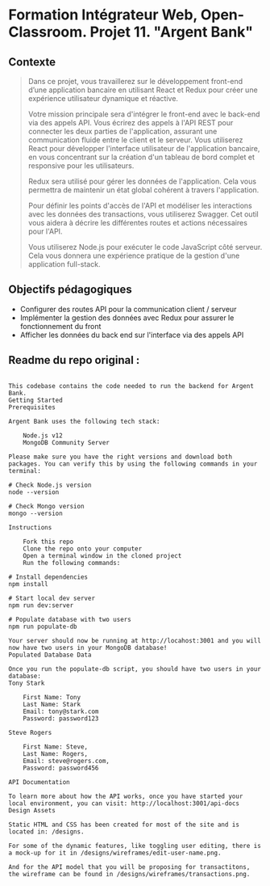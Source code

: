 # Formation Intégrateur Web, Open-Classroom. Projet 11. "Argent Bank"

## Contexte

> Dans ce projet, vous travaillerez sur le développement front-end d’une application bancaire en utilisant React et Redux pour créer une expérience utilisateur dynamique et réactive.
>
> Votre mission principale sera d'intégrer le front-end avec le back-end via des appels API.
Vous écrirez des appels à l'API REST pour connecter les deux parties de l'application, assurant une communication fluide entre le client et le serveur.
Vous utiliserez React pour développer l'interface utilisateur de l'application bancaire, en vous concentrant sur la création d'un tableau de bord complet et responsive pour les utilisateurs.
>
>Redux sera utilisé pour gérer les données de l'application. Cela vous permettra de maintenir un état global cohérent à travers l'application.
>
>Pour définir les points d'accès de l'API et modéliser les interactions avec les données des transactions, vous utiliserez Swagger. Cet outil vous aidera à décrire les différentes routes et actions nécessaires pour l'API.
>
>Vous utiliserez Node.js pour exécuter le code JavaScript côté serveur. Cela vous donnera une expérience pratique de la gestion d'une application full-stack. 

## Objectifs pédagogiques

* Configurer des routes API pour la communication client / serveur
* Implémenter la gestion des données avec Redux pour assurer le fonctionnement du front
* Afficher les données du back end sur l'interface via des appels API

## Readme du repo original :
````Argent Bank API

This codebase contains the code needed to run the backend for Argent Bank.
Getting Started
Prerequisites

Argent Bank uses the following tech stack:

    Node.js v12
    MongoDB Community Server

Please make sure you have the right versions and download both packages. You can verify this by using the following commands in your terminal:

# Check Node.js version
node --version

# Check Mongo version
mongo --version

Instructions

    Fork this repo
    Clone the repo onto your computer
    Open a terminal window in the cloned project
    Run the following commands:

# Install dependencies
npm install

# Start local dev server
npm run dev:server

# Populate database with two users
npm run populate-db

Your server should now be running at http://locahost:3001 and you will now have two users in your MongoDB database!
Populated Database Data

Once you run the populate-db script, you should have two users in your database:
Tony Stark

    First Name: Tony
    Last Name: Stark
    Email: tony@stark.com
    Password: password123

Steve Rogers

    First Name: Steve,
    Last Name: Rogers,
    Email: steve@rogers.com,
    Password: password456

API Documentation

To learn more about how the API works, once you have started your local environment, you can visit: http://localhost:3001/api-docs
Design Assets

Static HTML and CSS has been created for most of the site and is located in: /designs.

For some of the dynamic features, like toggling user editing, there is a mock-up for it in /designs/wireframes/edit-user-name.png.

And for the API model that you will be proposing for transactitons, the wireframe can be found in /designs/wireframes/transactions.png.
